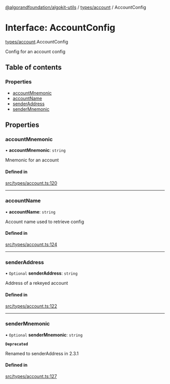 [@algorandfoundation/algokit-utils](../index.md) / [types/account](../modules/types_account.md) / AccountConfig

# Interface: AccountConfig

[types/account](../modules/types_account.md).AccountConfig

Config for an account config

## Table of contents

### Properties

- [accountMnemonic](types_account.AccountConfig.md#accountmnemonic)
- [accountName](types_account.AccountConfig.md#accountname)
- [senderAddress](types_account.AccountConfig.md#senderaddress)
- [senderMnemonic](types_account.AccountConfig.md#sendermnemonic)

## Properties

### accountMnemonic

• **accountMnemonic**: `string`

Mnemonic for an account

#### Defined in

[src/types/account.ts:120](https://github.com/algorandfoundation/algokit-utils-ts/blob/main/src/types/account.ts#L120)

___

### accountName

• **accountName**: `string`

Account name used to retrieve config

#### Defined in

[src/types/account.ts:124](https://github.com/algorandfoundation/algokit-utils-ts/blob/main/src/types/account.ts#L124)

___

### senderAddress

• `Optional` **senderAddress**: `string`

Address of a rekeyed account

#### Defined in

[src/types/account.ts:122](https://github.com/algorandfoundation/algokit-utils-ts/blob/main/src/types/account.ts#L122)

___

### senderMnemonic

• `Optional` **senderMnemonic**: `string`

**`Deprecated`**

Renamed to senderAddress in 2.3.1

#### Defined in

[src/types/account.ts:127](https://github.com/algorandfoundation/algokit-utils-ts/blob/main/src/types/account.ts#L127)

